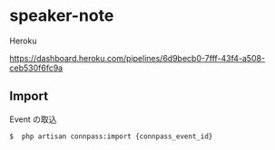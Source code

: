 # speaker-note

Heroku 

https://dashboard.heroku.com/pipelines/6d9becb0-7fff-43f4-a508-ceb530f6fc9a

## Import 

Event の取込

```bash
$  php artisan connpass:import {connpass_event_id}
```
